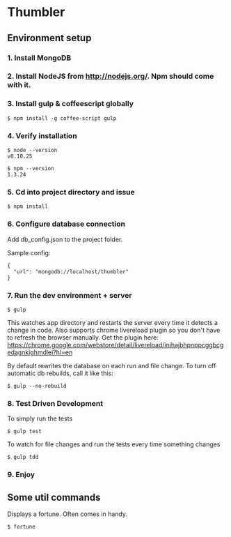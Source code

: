# Thumbler

## Environment setup

### 1. Install MongoDB

### 2. Install NodeJS from http://nodejs.org/. Npm should come with it.

### 3. Install gulp & coffeescript globally

  `$ npm install -g coffee-script gulp`

### 4. Verify installation

  ```
  $ node --version
  v0.10.25
  ```

  ```
  $ npm --version
  1.3.24
  ```

### 5. Cd into project directory and issue

  `$ npm install`

### 6. Configure database connection

  Add db_config.json to the project folder.

  Sample config:

  ```
  {
    "url": "mongodb://localhost/thumbler"
  }
  ```

### 7. Run the dev environment + server

  `$ gulp`

This watches app directory and restarts the server every time it detects a change in code.
Also supports chrome livereload plugin so you don't have to refresh the browser manually.
Get the plugin here: https://chrome.google.com/webstore/detail/livereload/jnihajbhpnppcggbcgedagnkighmdlei?hl=en

By default rewrites the database on each run and file change. To turn off automatic db rebuilds, call it like this:

  `$ gulp --no-rebuild`

### 8. Test Driven Development

To simply run the tests

  `$ gulp test`

To watch for file changes and run the tests every time something changes

  `$ gulp tdd`

### 9. Enjoy

## Some util commands

Displays a fortune. Often comes in handy.

  `$ fortune`
